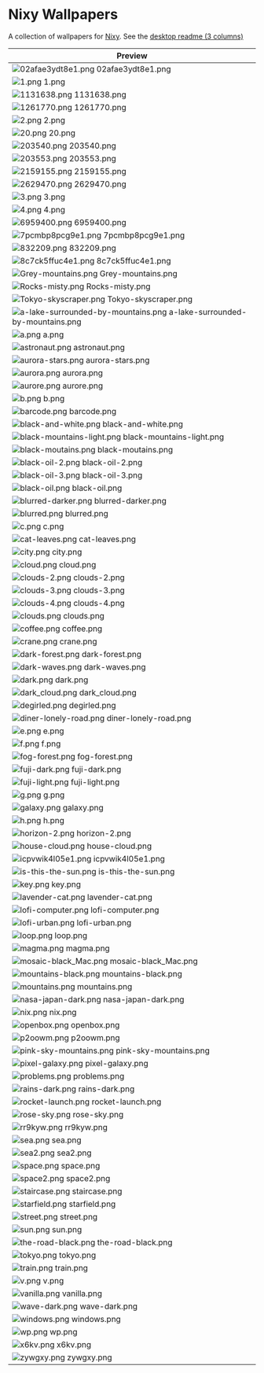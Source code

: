 # Nixy Wallpapers

A collection of wallpapers for [Nixy](https://github.com/anotherhadi/nixy).
See the [desktop readme (3 columns)](../README.md)

| Preview |
| ------- |
| ![02afae3ydt8e1.png](../wallpapers/02afae3ydt8e1.png) 02afae3ydt8e1.png |
| ![1.png](../wallpapers/1.png) 1.png |
| ![1131638.png](../wallpapers/1131638.png) 1131638.png |
| ![1261770.png](../wallpapers/1261770.png) 1261770.png |
| ![2.png](../wallpapers/2.png) 2.png |
| ![20.png](../wallpapers/20.png) 20.png |
| ![203540.png](../wallpapers/203540.png) 203540.png |
| ![203553.png](../wallpapers/203553.png) 203553.png |
| ![2159155.png](../wallpapers/2159155.png) 2159155.png |
| ![2629470.png](../wallpapers/2629470.png) 2629470.png |
| ![3.png](../wallpapers/3.png) 3.png |
| ![4.png](../wallpapers/4.png) 4.png |
| ![6959400.png](../wallpapers/6959400.png) 6959400.png |
| ![7pcmbp8pcg9e1.png](../wallpapers/7pcmbp8pcg9e1.png) 7pcmbp8pcg9e1.png |
| ![832209.png](../wallpapers/832209.png) 832209.png |
| ![8c7ck5ffuc4e1.png](../wallpapers/8c7ck5ffuc4e1.png) 8c7ck5ffuc4e1.png |
| ![Grey-mountains.png](../wallpapers/Grey-mountains.png) Grey-mountains.png |
| ![Rocks-misty.png](../wallpapers/Rocks-misty.png) Rocks-misty.png |
| ![Tokyo-skyscraper.png](../wallpapers/Tokyo-skyscraper.png) Tokyo-skyscraper.png |
| ![a-lake-surrounded-by-mountains.png](../wallpapers/a-lake-surrounded-by-mountains.png) a-lake-surrounded-by-mountains.png |
| ![a.png](../wallpapers/a.png) a.png |
| ![astronaut.png](../wallpapers/astronaut.png) astronaut.png |
| ![aurora-stars.png](../wallpapers/aurora-stars.png) aurora-stars.png |
| ![aurora.png](../wallpapers/aurora.png) aurora.png |
| ![aurore.png](../wallpapers/aurore.png) aurore.png |
| ![b.png](../wallpapers/b.png) b.png |
| ![barcode.png](../wallpapers/barcode.png) barcode.png |
| ![black-and-white.png](../wallpapers/black-and-white.png) black-and-white.png |
| ![black-mountains-light.png](../wallpapers/black-mountains-light.png) black-mountains-light.png |
| ![black-moutains.png](../wallpapers/black-moutains.png) black-moutains.png |
| ![black-oil-2.png](../wallpapers/black-oil-2.png) black-oil-2.png |
| ![black-oil-3.png](../wallpapers/black-oil-3.png) black-oil-3.png |
| ![black-oil.png](../wallpapers/black-oil.png) black-oil.png |
| ![blurred-darker.png](../wallpapers/blurred-darker.png) blurred-darker.png |
| ![blurred.png](../wallpapers/blurred.png) blurred.png |
| ![c.png](../wallpapers/c.png) c.png |
| ![cat-leaves.png](../wallpapers/cat-leaves.png) cat-leaves.png |
| ![city.png](../wallpapers/city.png) city.png |
| ![cloud.png](../wallpapers/cloud.png) cloud.png |
| ![clouds-2.png](../wallpapers/clouds-2.png) clouds-2.png |
| ![clouds-3.png](../wallpapers/clouds-3.png) clouds-3.png |
| ![clouds-4.png](../wallpapers/clouds-4.png) clouds-4.png |
| ![clouds.png](../wallpapers/clouds.png) clouds.png |
| ![coffee.png](../wallpapers/coffee.png) coffee.png |
| ![crane.png](../wallpapers/crane.png) crane.png |
| ![dark-forest.png](../wallpapers/dark-forest.png) dark-forest.png |
| ![dark-waves.png](../wallpapers/dark-waves.png) dark-waves.png |
| ![dark.png](../wallpapers/dark.png) dark.png |
| ![dark_cloud.png](../wallpapers/dark_cloud.png) dark_cloud.png |
| ![degirled.png](../wallpapers/degirled.png) degirled.png |
| ![diner-lonely-road.png](../wallpapers/diner-lonely-road.png) diner-lonely-road.png |
| ![e.png](../wallpapers/e.png) e.png |
| ![f.png](../wallpapers/f.png) f.png |
| ![fog-forest.png](../wallpapers/fog-forest.png) fog-forest.png |
| ![fuji-dark.png](../wallpapers/fuji-dark.png) fuji-dark.png |
| ![fuji-light.png](../wallpapers/fuji-light.png) fuji-light.png |
| ![g.png](../wallpapers/g.png) g.png |
| ![galaxy.png](../wallpapers/galaxy.png) galaxy.png |
| ![h.png](../wallpapers/h.png) h.png |
| ![horizon-2.png](../wallpapers/horizon-2.png) horizon-2.png |
| ![house-cloud.png](../wallpapers/house-cloud.png) house-cloud.png |
| ![icpvwik4l05e1.png](../wallpapers/icpvwik4l05e1.png) icpvwik4l05e1.png |
| ![is-this-the-sun.png](../wallpapers/is-this-the-sun.png) is-this-the-sun.png |
| ![key.png](../wallpapers/key.png) key.png |
| ![lavender-cat.png](../wallpapers/lavender-cat.png) lavender-cat.png |
| ![lofi-computer.png](../wallpapers/lofi-computer.png) lofi-computer.png |
| ![lofi-urban.png](../wallpapers/lofi-urban.png) lofi-urban.png |
| ![loop.png](../wallpapers/loop.png) loop.png |
| ![magma.png](../wallpapers/magma.png) magma.png |
| ![mosaic-black_Mac.png](../wallpapers/mosaic-black_Mac.png) mosaic-black_Mac.png |
| ![mountains-black.png](../wallpapers/mountains-black.png) mountains-black.png |
| ![mountains.png](../wallpapers/mountains.png) mountains.png |
| ![nasa-japan-dark.png](../wallpapers/nasa-japan-dark.png) nasa-japan-dark.png |
| ![nix.png](../wallpapers/nix.png) nix.png |
| ![openbox.png](../wallpapers/openbox.png) openbox.png |
| ![p2oowm.png](../wallpapers/p2oowm.png) p2oowm.png |
| ![pink-sky-mountains.png](../wallpapers/pink-sky-mountains.png) pink-sky-mountains.png |
| ![pixel-galaxy.png](../wallpapers/pixel-galaxy.png) pixel-galaxy.png |
| ![problems.png](../wallpapers/problems.png) problems.png |
| ![rains-dark.png](../wallpapers/rains-dark.png) rains-dark.png |
| ![rocket-launch.png](../wallpapers/rocket-launch.png) rocket-launch.png |
| ![rose-sky.png](../wallpapers/rose-sky.png) rose-sky.png |
| ![rr9kyw.png](../wallpapers/rr9kyw.png) rr9kyw.png |
| ![sea.png](../wallpapers/sea.png) sea.png |
| ![sea2.png](../wallpapers/sea2.png) sea2.png |
| ![space.png](../wallpapers/space.png) space.png |
| ![space2.png](../wallpapers/space2.png) space2.png |
| ![staircase.png](../wallpapers/staircase.png) staircase.png |
| ![starfield.png](../wallpapers/starfield.png) starfield.png |
| ![street.png](../wallpapers/street.png) street.png |
| ![sun.png](../wallpapers/sun.png) sun.png |
| ![the-road-black.png](../wallpapers/the-road-black.png) the-road-black.png |
| ![tokyo.png](../wallpapers/tokyo.png) tokyo.png |
| ![train.png](../wallpapers/train.png) train.png |
| ![v.png](../wallpapers/v.png) v.png |
| ![vanilla.png](../wallpapers/vanilla.png) vanilla.png |
| ![wave-dark.png](../wallpapers/wave-dark.png) wave-dark.png |
| ![windows.png](../wallpapers/windows.png) windows.png |
| ![wp.png](../wallpapers/wp.png) wp.png |
| ![x6kv.png](../wallpapers/x6kv.png) x6kv.png |
| ![zywgxy.png](../wallpapers/zywgxy.png) zywgxy.png |
